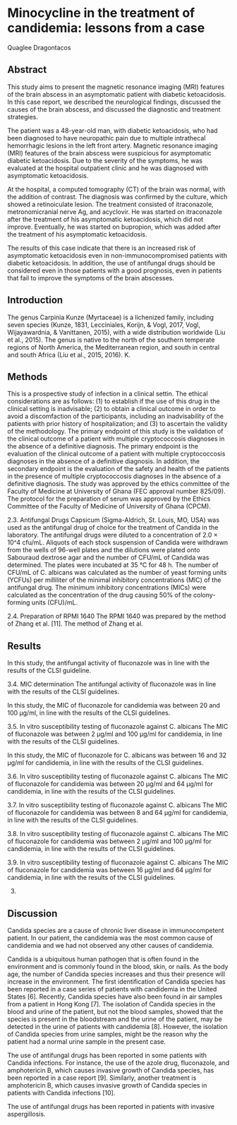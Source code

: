 # Minocycline in the treatment of candidemia: lessons from a case
Quaglee Dragontacos


## Abstract
This study aims to present the magnetic resonance imaging (MRI) features of the brain abscess in an asymptomatic patient with diabetic ketoacidosis. In this case report, we described the neurological findings, discussed the causes of the brain abscess, and discussed the diagnostic and treatment strategies.

The patient was a 48-year-old man, with diabetic ketoacidosis, who had been diagnosed to have neuropathic pain due to multiple intrathecal hemorrhagic lesions in the left front artery. Magnetic resonance imaging (MRI) features of the brain abscess were suspicious for asymptomatic diabetic ketoacidosis. Due to the severity of the symptoms, he was evaluated at the hospital outpatient clinic and he was diagnosed with asymptomatic ketoacidosis.

At the hospital, a computed tomography (CT) of the brain was normal, with the addition of contrast. The diagnosis was confirmed by the culture, which showed a retinoiculate lesion. The treatment consisted of itraconazole, metronomicranial nerve Ag, and acyclovir. He was started on itraconazole after the treatment of his asymptomatic ketoacidosis, which did not improve. Eventually, he was started on bupropion, which was added after the treatment of his asymptomatic ketoacidosis.

The results of this case indicate that there is an increased risk of asymptomatic ketoacidosis even in non-immunocompromised patients with diabetic ketoacidosis. In addition, the use of antifungal drugs should be considered even in those patients with a good prognosis, even in patients that fail to improve the symptoms of the brain abscesses.


## Introduction
The genus Carpinia Kunze (Myrtaceae) is a lichenized family, including seven species (Kunze, 1831, Lecciniales, Korijn, & Vogl, 2017, Vogl, Wijayawardnia, & Vanittanen, 2015), with a wide distribution worldwide (Liu et al., 2015). The genus is native to the north of the southern temperate regions of North America, the Mediterranean region, and south in central and south Africa (Liu et al., 2015, 2016). K.


## Methods
This is a prospective study of infection in a clinical settin. The ethical considerations are as follows: (1) to establish if the use of this drug in the clinical setting is inadvisable; (2) to obtain a clinical outcome in order to avoid a discomfaction of the participants, including an inadvisability of the patients with prior history of hospitalization; and (3) to ascertain the validity of the methodology. The primary endpoint of this study is the validation of the clinical outcome of a patient with multiple cryptococcosis diagnoses in the absence of a definitive diagnosis. The primary endpoint is the evaluation of the clinical outcome of a patient with multiple cryptococcosis diagnoses in the absence of a definitive diagnosis. In addition, the secondary endpoint is the evaluation of the safety and health of the patients in the presence of multiple cryptococcosis diagnoses in the absence of a definitive diagnosis. The study was approved by the ethics committee of the Faculty of Medicine at University of Ghana (FEC approval number 825/09). The protocol for the preparation of serum was approved by the Ethics Committee of the Faculty of Medicine of University of Ghana (CPCM).

2.3. Antifungal Drugs
Capsicum (Sigma-Aldrich, St. Louis, MO, USA) was used as the antifungal drug of choice for the treatment of Candida in the laboratory. The antifungal drugs were diluted to a concentration of 2.0 × 10^4 cfu/mL. Aliquots of each stock suspension of Candida were withdrawn from the wells of 96-well plates and the dilutions were plated onto Sabouraud dextrose agar and the number of CFU/mL of Candida was determined. The plates were incubated at 35 °C for 48 h. The number of CFU/mL of C. albicans was calculated as the number of yeast forming units (YCFUs) per milliliter of the minimal inhibitory concentrations (MIC) of the antifungal drug. The minimum inhibitory concentrations (MICs) were calculated as the concentration of the drug causing 50% of the colony-forming units (CFU)/mL.

2.4. Preparation of RPMI 1640
The RPMI 1640 was prepared by the method of Zhang et al. [11]. The method of Zhang et al.


## Results

In this study, the antifungal activity of fluconazole was in line with the results of the CLSI guideline.

3.4. MIC determination
The antifungal activity of fluconazole was in line with the results of the CLSI guidelines.

In this study, the MIC of fluconazole for candidemia was between 20 and 100 µg/ml, in line with the results of the CLSI guidelines.

3.5. In vitro susceptibility testing of fluconazole against C. albicans
The MIC of fluconazole was between 2 µg/ml and 100 µg/ml for candidemia, in line with the results of the CLSI guidelines.

In this study, the MIC of fluconazole for C. albicans was between 16 and 32 µg/ml for candidemia, in line with the results of the CLSI guidelines.

3.6. In vitro susceptibility testing of fluconazole against C. albicans
The MIC of fluconazole for candidemia was between 20 µg/ml and 64 µg/ml for candidemia, in line with the results of the CLSI guidelines.

3.7. In vitro susceptibility testing of fluconazole against C. albicans
The MIC of fluconazole for candidemia was between 8 and 64 µg/ml for candidemia, in line with the results of the CLSI guidelines.

3.8. In vitro susceptibility testing of fluconazole against C. albicans
The MIC of fluconazole for candidemia was between 2 µg/ml and 100 µg/ml for candidemia, in line with the results of the CLSI guidelines.

3.9. In vitro susceptibility testing of fluconazole against C. albicans
The MIC of fluconazole for candidemia was between 16 µg/ml and 64 µg/ml for candidemia, in line with the results of the CLSI guidelines.

3.


## Discussion
Candida species are a cause of chronic liver disease in immunocompetent patient. In our patient, the candidemia was the most common cause of candidemia and we had not observed any other causes of candidemia.

Candida is a ubiquitous human pathogen that is often found in the environment and is commonly found in the blood, skin, or nails. As the body age, the number of Candida species increases and thus their presence will increase in the environment. The first identification of Candida species has been reported in a case series of patients with candidemia in the United States [6]. Recently, Candida species have also been found in air samples from a patient in Hong Kong [7]. The isolation of Candida species in the blood and urine of the patient, but not the blood samples, showed that the species is present in the bloodstream and the urine of the patient, may be detected in the urine of patients with candidemia [8]. However, the isolation of Candida species from urine samples, might be the reason why the patient had a normal urine sample in the present case.

The use of antifungal drugs has been reported in some patients with Candida infections. For instance, the use of the azole drug, fluconazole, and amphotericin B, which causes invasive growth of Candida species, has been reported in a case report [9]. Similarly, another treatment is amphotericin B, which causes invasive growth of Candida species in patients with Candida infections [10].

The use of antifungal drugs has been reported in patients with invasive aspergillosis.
